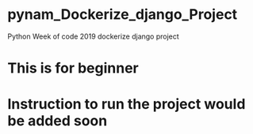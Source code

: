 # pynam_Dockerize_django_Project
Python Week of code 2019 dockerize django project 
# This is for beginner

# Instruction to run the project would be added soon
